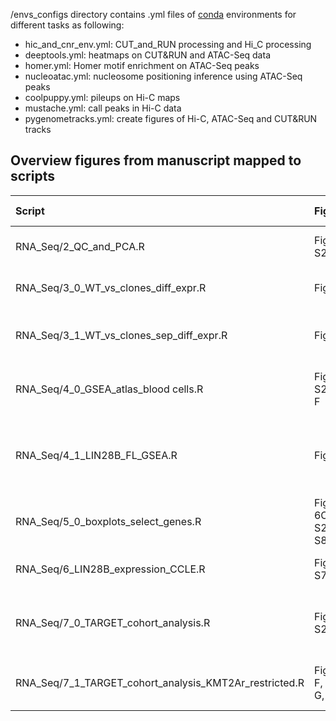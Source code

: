 
/envs_configs directory contains .yml files of [conda](https://conda.io/projects/conda/en/latest/user-guide/tasks/manage-environments.html) environments for different tasks as following:
  * hic_and_cnr_env.yml: CUT_and_RUN processing and Hi_C processing
  * deeptools.yml: heatmaps on CUT&RUN and ATAC-Seq data
  * homer.yml: Homer motif enrichment on ATAC-Seq peaks
  * nucleoatac.yml: nucleosome positioning inference using ATAC-Seq peaks
  * coolpuppy.yml: pileups on Hi-C maps
  * mustache.yml: call peaks in Hi-C data
  * pygenometracks.yml: create figures of Hi-C, ATAC-Seq and CUT&RUN tracks
       

## Overview figures from manuscript mapped to scripts

| Script                                                   | Figures                      | Brief description                                        |
|:---------------------------------------------------------|:-----------------------------|:---------------------------------------------------------|
| RNA_Seq/2_QC_and_PCA.R                                   | Fig. S2A                     | PCA RNA-Seq OCI-AML2 |
| RNA_Seq/3_0_WT_vs_clones_diff_expr.R                     | Fig. 2B                      | GSEA Hallmarks clones vs WT  |
| RNA_Seq/3_1_WT_vs_clones_sep_diff_expr.R                 | Fig. 2A                      | Venn diagrams overlaps C5 and C9 vs WT |
| RNA_Seq/4_0_GSEA_atlas_blood cells.R                     | Fig. 2C, S2B, E, F           | GSEA atlas blood cells on OCI-AML2 RNA-Seq |
| RNA_Seq/4_1_LIN28B_FL_GSEA.R                             | Fig. 6B                      | LIN28B transcriptional signature GSEA on OCI-AML2 RNA-Seq |
| RNA_Seq/5_0_boxplots_select_genes.R                      | Fig. 2E, 6C, S2E, F, S8C, D  | Boxlots RNA-Seq per gene |
| RNA_Seq/6_LIN28B_expression_CCLE.R                       | Fig. S7E                     | LIN28B expression in the CCLE |
| RNA_Seq/7_0_TARGET_cohort_analysis.R                     | Fig. S2C                     | Diff expr TARGET cohort & GSEA atlas blood cells |
| RNA_Seq/7_1_TARGET_cohort_analysis_KMT2Ar_restricted.R   | Fig. 2D, F, S2D, G, H        | Like 7_0, but restricted to KMT2Ar samples |

